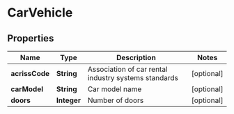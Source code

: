 

# CarVehicle


## Properties

| Name | Type | Description | Notes |
|------------ | ------------- | ------------- | -------------|
|**acrissCode** | **String** | Association of car rental industry systems standards |  [optional] |
|**carModel** | **String** | Car model name |  [optional] |
|**doors** | **Integer** | Number of doors |  [optional] |



